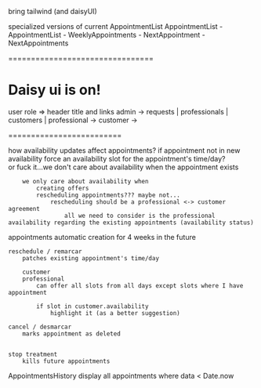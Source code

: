 bring tailwind (and daisyUI)

specialized versions of current AppointmentList
    AppointmentList
        - AppointmentList
        - WeeklyAppointments
        - NextAppointment
        - NextAppointments

================================


# Daisy ui is on!

user role => header title and links
    admin -> requests | professionals | customers | 
    professional ->
    customer ->





=========================

how availability updates affect appointments?
    if appointment not in new availability
        force an availability slot for the appointment's time/day?        
            or
        fuck it...we don't care about availability when the appointment exists
        
        
        
        
        we only care about availability when 
            creating offers
            rescheduling appointments??? maybe not...
                rescheduling should be a professional <-> customer agreement
                    all we need to consider is the professional availability regarding the existing appointments (availability status)



appointments
    automatic creation for 4 weeks in the future

    reschedule / remarcar
        patches existing appointment's time/day

        customer
        professional
            can offer all slots from all days except slots where I have appointment

            if slot in customer.availability
                highlight it (as a better suggestion)

    cancel / desmarcar
        marks appointment as deleted

    
    stop treatment
        kills future appointments




AppointmentsHistory
    display all appointments where data < Date.now